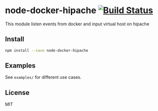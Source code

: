 # node-docker-hipache [![Build Status](https://secure.travis-ci.org/trsouz/node-docker-hipache.png?branch=master)](https://travis-ci.org/trsouz/node-docker-hipache)

This module listen events from docker and input virtual host on hipache

## Install

```bash
npm install --save node-docker-hipache
```

## Examples

See `examples/` for different use cases.

## License

MIT
